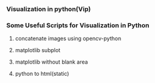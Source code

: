 ### Visualization in python(Vip)
### Some Useful Scripts for Visualization in Python

1. concatenate images using opencv-python

2. matplotlib subplot

3. matplotlib without blank area

4. python to html(static)
